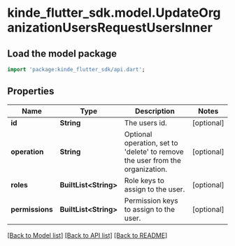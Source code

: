# kinde_flutter_sdk.model.UpdateOrganizationUsersRequestUsersInner

## Load the model package
```dart
import 'package:kinde_flutter_sdk/api.dart';
```

## Properties
Name | Type | Description | Notes
------------ | ------------- | ------------- | -------------
**id** | **String** | The users id. | [optional] 
**operation** | **String** | Optional operation, set to 'delete' to remove the user from the organization. | [optional] 
**roles** | **BuiltList&lt;String&gt;** | Role keys to assign to the user. | [optional] 
**permissions** | **BuiltList&lt;String&gt;** | Permission keys to assign to the user. | [optional] 

[[Back to Model list]](../README.md#documentation-for-models) [[Back to API list]](../README.md#documentation-for-api-endpoints) [[Back to README]](../README.md)


